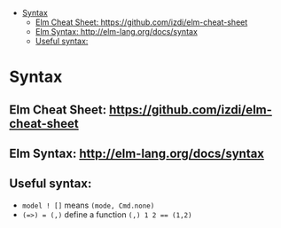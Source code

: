 - [Syntax](#orgfa4122a)
  - [Elm Cheat Sheet: <https://github.com/izdi/elm-cheat-sheet>](#orgd102b28)
  - [Elm Syntax: <http://elm-lang.org/docs/syntax>](#org103b6c3)
  - [Useful syntax:](#orgb0fd598)



<a id="orgfa4122a"></a>

# Syntax


<a id="orgd102b28"></a>

## Elm Cheat Sheet: <https://github.com/izdi/elm-cheat-sheet>


<a id="org103b6c3"></a>

## Elm Syntax: <http://elm-lang.org/docs/syntax>


<a id="orgb0fd598"></a>

## Useful syntax:

-   `model ! []` means `(mode, Cmd.none)`
-   `(=>) = (,)` define a function `(,) 1 2 == (1,2)`
